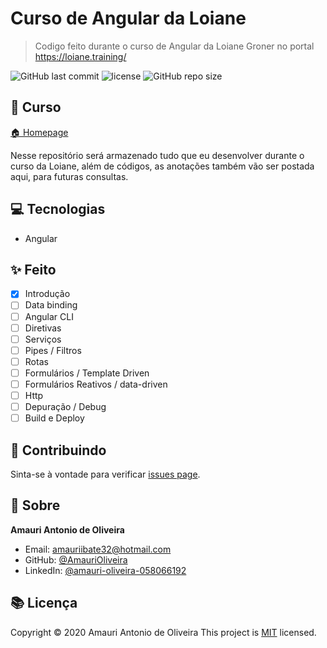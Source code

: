 <!--   ![banner](temp.jpg) -->

# Curso de Angular da Loiane

> Codigo feito durante o curso de Angular da Loiane Groner no portal https://loiane.training/

![GitHub last commit](https://img.shields.io/github/last-commit/AmauriOliveira/angular-curso-loiane)
![license](https://img.shields.io/github/license/AmauriOliveira/angular-curso-loiane)
![GitHub repo size](https://img.shields.io/github/repo-size/AmauriOliveira/angular-curso-loiane)

## :telescope: Curso

  [🏠 Homepage](https://loiane.training/)

Nesse repositório será armazenado tudo que eu desenvolver durante o curso da Loiane, além de códigos, as anotações também vão ser postada aqui, para futuras consultas.

## :computer: Tecnologias
  
- Angular

## :sparkles: Feito
  
- [x] Introdução
- [ ] Data binding
- [ ] Angular CLI
- [ ] Diretivas
- [ ] Serviços
- [ ] Pipes / Filtros
- [ ] Rotas
- [ ] Formulários / Template Driven
- [ ] Formulários Reativos / data-driven
- [ ] Http
- [ ] Depuração / Debug
- [ ] Build e Deploy

## :star2: Contribuindo

Sinta-se à vontade para verificar [issues page](https://github.com/AmauriOliveira/angular-curso-loiane/issues).

## :bow: Sobre 

**Amauri Antonio de Oliveira** 
* Email: amauriibate32@hotmail.com
* GitHub: [@AmauriOliveira](https://github.com/AmauriOliveira)
* LinkedIn: [@amauri-oliveira-058066192](https://linkedin.com/in/amauri-oliveira-058066192)

## :books: Licença

Copyright © 2020 Amauri Antonio de Oliveira
This project is [MIT](license) licensed.